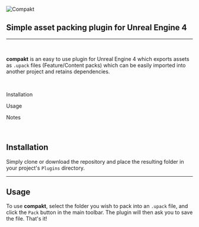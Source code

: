 ![Compakt](https://i.imgur.com/8cRTkgd.png)
## Simple asset packing plugin for Unreal Engine 4
___

&nbsp;

**compakt** is an easy to use plugin for Unreal Engine 4 which exports assets as `.upack` files (Feature/Content packs) which can be easily imported into another project and retains dependencies.

&nbsp;

Installation

Usage

Notes

&nbsp;

## Installation

Simply clone or download the repository and place the resulting folder in your project's `Plugins` directory.
___
## Usage

To use **compakt**, select the folder you wish to pack into an `.upack` file, and click the `Pack` button in the main toolbar. The plugin will then ask you to save the file. That's it!

